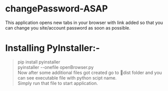 # changePassword-ASAP
This application opens new tabs in your browser with link added so that you can change you site/account password as soon as possible.
# Installing PyInstaller:- 
> pip install pyinstaller <BR/>
> pyinstaller --onefile openBrowser.py <BR/>
Now after some additional files got created go to 📁dist folder and you can see executable file with python scipt name.<BR/>
Simply run that file to start application.
